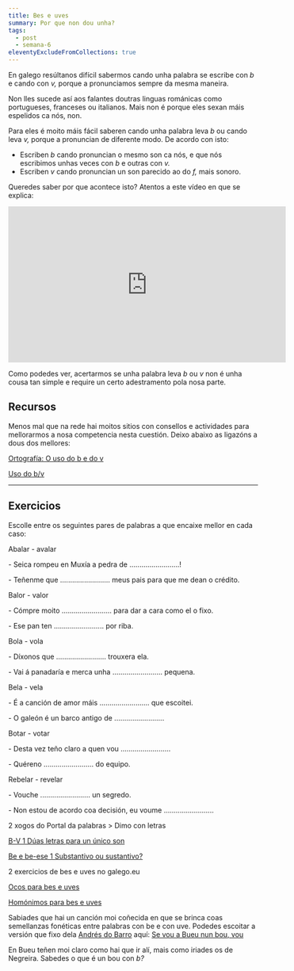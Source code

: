 ```yaml
---
title: Bes e uves
summary: Por que non dou unha?
tags:
  - post
  - semana-6
eleventyExcludeFromCollections: true
---
```

En galego resúltanos difícil sabermos cando unha palabra se escribe con *b* e cando con *v,* porque a pronunciamos sempre da mesma maneira. 

Non lles sucede así aos falantes doutras linguas románicas como portugueses, franceses ou italianos. Mais non é porque eles sexan máis espelidos ca nós, non.

Para eles é moito máis fácil saberen cando unha palabra leva *b* ou cando leva *v,* porque a pronuncian de diferente modo. De acordo con isto:

* Escriben *b* cando pronuncian o mesmo son ca nós, e que nós escribimos unhas veces con *b* e outras con *v.*
* Escriben *v* cando pronuncian un son parecido ao do *f,* mais sonoro. 

Queredes saber por que acontece isto? Atentos a este vídeo en que se explica:

<iframe width="560" height="315" src="https://www.youtube.com/embed/8O_K3bGuLsI" frameborder="0" allow="accelerometer; autoplay; encrypted-media; gyroscope; picture-in-picture" allowfullscreen></iframe>

Como podedes ver, acertarmos se unha palabra leva *b* ou *v* non é unha cousa tan simple e require un certo adestramento pola nosa parte. 

## Recursos

Menos mal que na rede hai moitos sitios con consellos e actividades para mellorarmos a nosa competencia nesta cuestión. Deixo abaixo as ligazóns a dous dos mellores:

[Ortografía: O uso do b e do v](http://cotovia.org/proxecto/ort/ort_ud3_01.html?orix=ort&tema=ort_ud3_01.html)

[Uso do b/v](https://www.edu.xunta.gal/espazoAbalar/sites/espazoAbalar/files/datos/1326967726/contido/ortografia/ortografia/o_uso_do_bv.html)

- - -

## Exercicios

Escolle entre os seguintes pares de palabras a que encaixe mellor en cada caso:

Abalar - avalar

\- Seica rompeu en Muxía a pedra de .........................!

\- Teñenme que ......................... meus pais para que me dean o crédito.

Balor - valor

\- Cómpre moito ......................... para dar a cara como el o fixo.

\- Ese pan ten ......................... por riba.

Bola - vola

\- Díxonos que ......................... trouxera ela.

\- Vai á panadaría e merca unha  ......................... pequena.

Bela - vela

\- É a canción de amor máis ......................... que escoitei.

\- O galeón é un barco antigo de .........................

Botar - votar

\- Desta vez teño claro a quen vou  .........................

\- Quéreno ......................... do equipo.

Rebelar - revelar

\- Vouche ......................... un segredo.

\- Non estou de acordo coa decisión, eu voume .........................



2 xogos do Portal da palabras > Dimo con letras

[B-V 1 Dúas letras para un único son](https://portaldaspalabras.gal/xogo/b-v-1/)

[Be e be-ese 1 Substantivo ou sustantivo?](https://portaldaspalabras.gal/xogo/b-bs-1/)

[](https://portaldaspalabras.gal/xogo/b-bs-1/)[](https://portaldaspalabras.gal/xogo/b-v-1/)2 exercicios de bes e uves no galego.eu

[Ocos para bes e uves](https://www.ogalego.eu/exercicios_de_lingua/exercicios/ortografia.htm#6)

[Homónimos para bes e uves](https://www.ogalego.eu/exercicios_de_lingua/exercicios/ortografia.htm#7)

Sabiades que hai un canción moi coñecida en que se brinca coas semellanzas fonéticas entre palabras con be e con uve. Podedes escoitar a versión que fixo dela [Andrés do Barro](https://gl.wikipedia.org/wiki/Andr%C3%A9s_do_Barro) aquí: [Se vou a Bueu nun bou, vou](https://www.youtube.com/watch?v=gWRaXBDTDMk)

En Bueu teñen moi claro como hai que ir alí, mais como iriades os de Negreira. Sabedes o que é un bou con *b?*